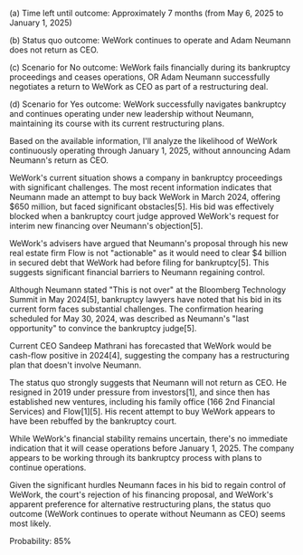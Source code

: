 (a) Time left until outcome: Approximately 7 months (from May 6, 2025 to January 1, 2025)

(b) Status quo outcome: WeWork continues to operate and Adam Neumann does not return as CEO.

(c) Scenario for No outcome: WeWork fails financially during its bankruptcy proceedings and ceases operations, OR Adam Neumann successfully negotiates a return to WeWork as CEO as part of a restructuring deal.

(d) Scenario for Yes outcome: WeWork successfully navigates bankruptcy and continues operating under new leadership without Neumann, maintaining its course with its current restructuring plans.

Based on the available information, I'll analyze the likelihood of WeWork continuously operating through January 1, 2025, without announcing Adam Neumann's return as CEO.

WeWork's current situation shows a company in bankruptcy proceedings with significant challenges. The most recent information indicates that Neumann made an attempt to buy back WeWork in March 2024, offering $650 million, but faced significant obstacles[5]. His bid was effectively blocked when a bankruptcy court judge approved WeWork's request for interim new financing over Neumann's objection[5]. 

WeWork's advisers have argued that Neumann's proposal through his new real estate firm Flow is not "actionable" as it would need to clear $4 billion in secured debt that WeWork had before filing for bankruptcy[5]. This suggests significant financial barriers to Neumann regaining control.

Although Neumann stated "This is not over" at the Bloomberg Technology Summit in May 2024[5], bankruptcy lawyers have noted that his bid in its current form faces substantial challenges. The confirmation hearing scheduled for May 30, 2024, was described as Neumann's "last opportunity" to convince the bankruptcy judge[5].

Current CEO Sandeep Mathrani has forecasted that WeWork would be cash-flow positive in 2024[4], suggesting the company has a restructuring plan that doesn't involve Neumann.

The status quo strongly suggests that Neumann will not return as CEO. He resigned in 2019 under pressure from investors[1], and since then has established new ventures, including his family office (166 2nd Financial Services) and Flow[1][5]. His recent attempt to buy WeWork appears to have been rebuffed by the bankruptcy court.

While WeWork's financial stability remains uncertain, there's no immediate indication that it will cease operations before January 1, 2025. The company appears to be working through its bankruptcy process with plans to continue operations.

Given the significant hurdles Neumann faces in his bid to regain control of WeWork, the court's rejection of his financing proposal, and WeWork's apparent preference for alternative restructuring plans, the status quo outcome (WeWork continues to operate without Neumann as CEO) seems most likely.

Probability: 85%